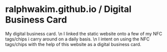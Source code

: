 # ralphwakim.github.io / Digital Business Card
My digital business card. \n
I linked the static website onto a few of my NFC tags/chips i carry around on a daily basis. \n
I intent on using the NFC tags/chips with the help of this website as a digital business card.
